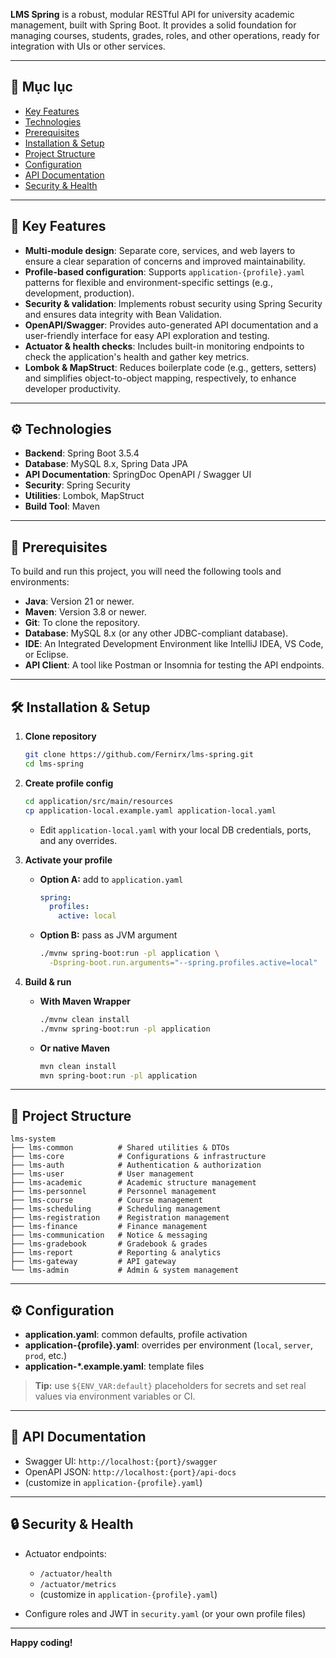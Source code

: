 **LMS Spring** is a robust, modular RESTful API for university academic management, built with Spring Boot. It provides a solid foundation for managing courses, students, grades, roles, and other operations, ready for integration with UIs or other services.

---

## 🔖 Mục lục
- [Key Features](#key-features)
- [Technologies](#-technologies)
- [Prerequisites](#prerequisites)
- [Installation & Setup](#installation--setup)
- [Project Structure](#project-structure)
- [Configuration](#configuration)
- [API Documentation](#api-documentation)
- [Security & Health](#security--health)

---

## 🎯 Key Features

* **Multi-module design**: Separate core, services, and web layers to ensure a clear separation of concerns and improved maintainability.
* **Profile-based configuration**: Supports `application-{profile}.yaml` patterns for flexible and environment-specific settings (e.g., development, production).
* **Security & validation**: Implements robust security using Spring Security and ensures data integrity with Bean Validation.
* **OpenAPI/Swagger**: Provides auto-generated API documentation and a user-friendly interface for easy API exploration and testing.
* **Actuator & health checks**: Includes built-in monitoring endpoints to check the application's health and gather key metrics.
* **Lombok & MapStruct**: Reduces boilerplate code (e.g., getters, setters) and simplifies object-to-object mapping, respectively, to enhance developer productivity.

---

## ⚙️ Technologies

* **Backend**: Spring Boot 3.5.4
* **Database**: MySQL 8.x, Spring Data JPA
* **API Documentation**: SpringDoc OpenAPI / Swagger UI
* **Security**: Spring Security
* **Utilities**: Lombok, MapStruct
* **Build Tool**: Maven

---

## 🚀 Prerequisites

To build and run this project, you will need the following tools and environments:

* **Java**: Version 21 or newer.
* **Maven**: Version 3.8 or newer.
* **Git**: To clone the repository.
* **Database**: MySQL 8.x (or any other JDBC-compliant database).
* **IDE**: An Integrated Development Environment like IntelliJ IDEA, VS Code, or Eclipse.
* **API Client**: A tool like Postman or Insomnia for testing the API endpoints.

---

## 🛠️ Installation & Setup

1. **Clone repository**

   ```bash
   git clone https://github.com/Fernirx/lms-spring.git
   cd lms-spring
   ```

2. **Create profile config**

   ```bash
   cd application/src/main/resources
   cp application-local.example.yaml application-local.yaml
   ```

   * Edit `application-local.yaml` with your local DB credentials, ports, and any overrides.

3. **Activate your profile**

   * **Option A:** add to `application.yaml`

     ```yaml
     spring:
       profiles:
         active: local
     ```
   * **Option B:** pass as JVM argument

     ```bash
     ./mvnw spring-boot:run -pl application \
       -Dspring-boot.run.arguments="--spring.profiles.active=local"
     ```

4. **Build & run**

   * **With Maven Wrapper**

     ```bash
     ./mvnw clean install
     ./mvnw spring-boot:run -pl application
     ```
   * **Or native Maven**

     ```bash
     mvn clean install
     mvn spring-boot:run -pl application
     ```

---

## 📁 Project Structure

```
lms-system
├── lms-common          # Shared utilities & DTOs
├── lms-core            # Configurations & infrastructure
├── lms-auth            # Authentication & authorization
├── lms-user            # User management
├── lms-academic        # Academic structure management
├── lms-personnel       # Personnel management
├── lms-course          # Course management
├── lms-scheduling      # Scheduling management
├── lms-registration    # Registration management
├── lms-finance         # Finance management
├── lms-communication   # Notice & messaging
├── lms-gradebook       # Gradebook & grades
├── lms-report          # Reporting & analytics
├── lms-gateway         # API gateway
└── lms-admin           # Admin & system management
```

---

## ⚙️ Configuration

* **application.yaml**: common defaults, profile activation
* **application-{profile}.yaml**: overrides per environment (`local`, `server`, `prod`, etc.)
* **application-\*.example.yaml**: template files

> **Tip:** use `${ENV_VAR:default}` placeholders for secrets and set real values via environment variables or CI.

---

## 💬 API Documentation

* Swagger UI: `http://localhost:{port}/swagger`
* OpenAPI JSON: `http://localhost:{port}/api-docs`
* (customize in `application-{profile}.yaml`)
---

## 🔒 Security & Health

* Actuator endpoints:

   * `/actuator/health`
   * `/actuator/metrics`
   * (customize in `application-{profile}.yaml`)
* Configure roles and JWT in `security.yaml` (or your own profile files)

---

**Happy coding!**
